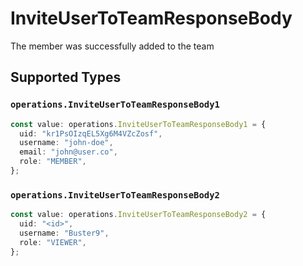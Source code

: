 # InviteUserToTeamResponseBody

The member was successfully added to the team


## Supported Types

### `operations.InviteUserToTeamResponseBody1`

```typescript
const value: operations.InviteUserToTeamResponseBody1 = {
  uid: "kr1PsOIzqEL5Xg6M4VZcZosf",
  username: "john-doe",
  email: "john@user.co",
  role: "MEMBER",
};
```

### `operations.InviteUserToTeamResponseBody2`

```typescript
const value: operations.InviteUserToTeamResponseBody2 = {
  uid: "<id>",
  username: "Buster9",
  role: "VIEWER",
};
```


